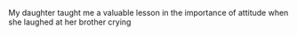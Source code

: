 My daughter taught me a valuable lesson in the importance of attitude when she laughed at her brother crying

